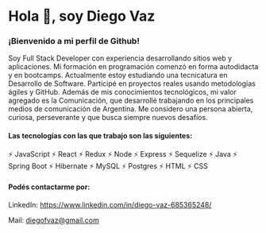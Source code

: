 # Hola 👋, soy Diego Vaz

### ¡Bienvenido a mi perfil de Github!

Soy Full Stack Developer con experiencia desarrollando sitios web y aplicaciones. Mi formación en programación comenzó en forma autodidacta y en bootcamps. Actualmente estoy estudiando una tecnicatura en Desarrollo de Software. Participé en proyectos reales usando metodologías ágiles y GitHub. Además de mis conocimientos tecnológicos, mi valor agregado es la Comunicación, que desarrollé trabajando en los principales medios de comunicación de Argentina. Me considero una persona abierta, curiosa, perseverante y que busca siempre nuevos desafíos.

#### Las tecnologías con las que trabajo son las siguientes: 

⚡ JavaScript 
⚡ React 
⚡ Redux
⚡ Node 
⚡ Express
⚡ Sequelize
⚡ Java
⚡ Spring Boot
⚡ Hibernate
⚡ MySQL 
⚡ Postgres 
⚡ HTML
⚡ CSS
  

#### Podés contactarme por:

LinkedIn: https://www.linkedin.com/in/diego-vaz-685365248/

Mail: diegofvaz@gmail.com
